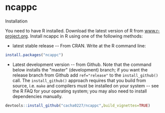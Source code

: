 # ncappc

Installation

You need to have R installed.  Download the latest version of R from www.r-project.org. Install ncappc in R using one of the following methods:

* latest stable release -- From CRAN.  Write at the R command line:

```r
install.packages("ncappc")
```

* Latest development version -- from Github. Note that the command below installs the "master" (development) branch; if you want the release branch from Github add `ref="release"` to the `install_github()` call. The `install_github()` approach requires that you build from source, i.e. `make` and compilers must be installed on your system -- see the R FAQ for your operating system; you may also need to install dependencies manually.

```r
devtools::install_github("cacha0227/ncappc",build_vignettes=TRUE)
```

